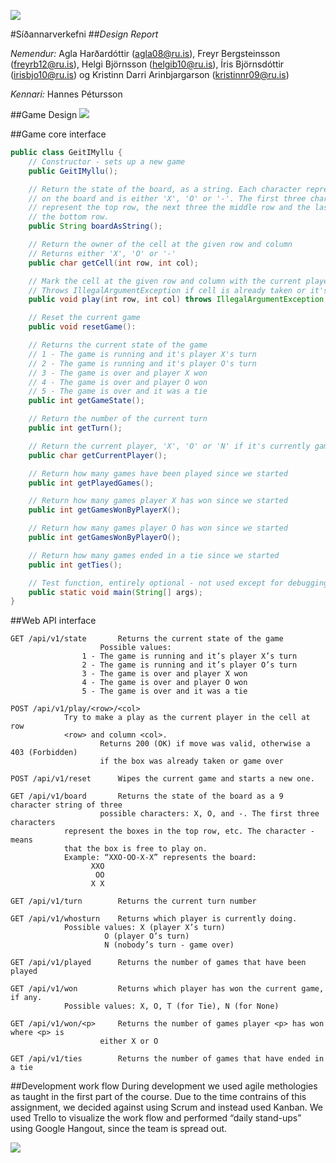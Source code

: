 ![](http://imgur.com/ElootDc.png)

#Síðannarverkefni
##_Design Report_

_Nemendur:_
Agla Harðardóttir (agla08@ru.is),
Freyr Bergsteinsson (freyrb12@ru.is),
Helgi Björnsson (helgib10@ru.is),
Íris Björnsdóttir (irisbjo10@ru.is) og
Kristinn Darri Arinbjargarson (kristinnr09@ru.is)

_Kennari:_
Hannes Pétursson

##Game Design
![](http://imgur.com/fnPfQxa.png)

##Game core interface
``` java
public class GeitIMyllu {
    // Constructor - sets up a new game
    public GeitIMyllu();

    // Return the state of the board, as a string. Each character represents a cell
    // on the board and is either 'X', 'O' or '-'. The first three characters
    // represent the top row, the next three the middle row and the last three
    // the bottom row.
    public String boardAsString();

    // Return the owner of the cell at the given row and column
    // Returns either 'X', 'O' or '-'
    public char getCell(int row, int col);

    // Mark the cell at the given row and column with the current player's mark
    // Throws IllegalArgumentException if cell is already taken or it's game over
    public void play(int row, int col) throws IllegalArgumentException;

    // Reset the current game
    public void resetGame():

    // Returns the current state of the game
    // 1 - The game is running and it's player X's turn
    // 2 - The game is running and it's player O's turn
    // 3 - The game is over and player X won
    // 4 - The game is over and player O won
    // 5 - The game is over and it was a tie
    public int getGameState();

    // Return the number of the current turn
    public int getTurn();

    // Return the current player, 'X', 'O' or 'N' if it's currently game over
    public char getCurrentPlayer();

    // Return how many games have been played since we started
    public int getPlayedGames();

    // Return how many games player X has won since we started
    public int getGamesWonByPlayerX();

    // Return how many games player O has won since we started
    public int getGamesWonByPlayerO();

    // Return how many games ended in a tie since we started
    public int getTies();

    // Test function, entirely optional - not used except for debugging
    public static void main(String[] args);
}
```

##Web API interface
```
GET /api/v1/state       Returns the current state of the game
                	Possible values:
				1 - The game is running and it’s player X’s turn
				2 - The game is running and it’s player O’s turn
				3 - The game is over and player X won
				4 - The game is over and player O won
				5 - The game is over and it was a tie

POST /api/v1/play/<row>/<col>
			Try to make a play as the current player in the cell at row
			<row> and column <col>.
                	Returns 200 (OK) if move was valid, otherwise a 403 (Forbidden)
                	if the box was already taken or game over

POST /api/v1/reset      Wipes the current game and starts a new one.

GET /api/v1/board       Returns the state of the board as a 9 character string of three
                	possible characters: X, O, and -. The first three characters
			represent the boxes in the top row, etc. The character - means
			that the box is free to play on.
			Example: “XXO-OO-X-X” represents the board:
				  XXO
 				   OO
				  X X

GET /api/v1/turn        Returns the current turn number

GET /api/v1/whosturn    Returns which player is currently doing.
			Possible values: X (player X’s turn)
					 O (player O’s turn)
					 N (nobody’s turn - game over)

GET /api/v1/played      Returns the number of games that have been played

GET /api/v1/won         Returns which player has won the current game, if any.
			Possible values: X, O, T (for Tie), N (for None)

GET /api/v1/won/<p>     Returns the number of games player <p> has won where <p> is
               	 	either X or O

GET /api/v1/ties        Returns the number of games that have ended in a tie
```


##Development work flow
During development we used agile methologies as taught in the first part of the course. Due to the time contrains of this assignment, we decided against using Scrum and instead used Kanban. We used Trello to visualize the work flow and performed “daily stand-ups” using Google Hangout, since the team is spread out.

![](http://imgur.com/D6dNqcd.png)

